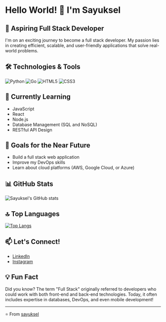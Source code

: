 # Hello World! 👋 I'm Sayuksel

## 🚀 Aspiring Full Stack Developer

I'm on an exciting journey to become a full stack developer. My passion lies in creating efficient, scalable, and user-friendly applications that solve real-world problems.

## 🛠️ Technologies & Tools

![Python](https://img.shields.io/badge/-Python-3776AB?style=flat-square&logo=Python&logoColor=white)
![Go](https://img.shields.io/badge/-Go-00ADD8?style=flat-square&logo=Go&logoColor=white)
![HTML5](https://img.shields.io/badge/-HTML5-E34F26?style=flat-square&logo=html5&logoColor=white)
![CSS3](https://img.shields.io/badge/-CSS3-1572B6?style=flat-square&logo=css3&logoColor=white)

## 🌱 Currently Learning

- JavaScript
- React
- Node.js
- Database Management (SQL and NoSQL)
- RESTful API Design

## 🔭 Goals for the Near Future

- Build a full stack web application
- Improve my DevOps skills
- Learn about cloud platforms (AWS, Google Cloud, or Azure)

## 📊 GitHub Stats

![Sayuksel's GitHub stats](https://github-readme-stats.vercel.app/api?username=sayuksel&show_icons=true&theme=dark)

## 🔝 Top Languages

[![Top Langs](https://github-readme-stats.vercel.app/api/top-langs/?username=sayuksel&layout=compact&theme=dark)](https://github.com/anuraghazra/github-readme-stats)

## 📫 Let's Connect!

- [LinkedIn](https://www.linkedin.com/in/salah-yuksel-1828a5242/)
- [Instagram](https://www.instagram.com/salah_yuksel2005/) 

## 💡 Fun Fact

Did you know? The term "Full Stack" originally referred to developers who could work with both front-end and back-end technologies. Today, it often includes expertise in databases, DevOps, and even mobile development!

---

⭐️ From [sayuksel](https://github.com/sayuksel)
